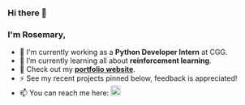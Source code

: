 ### Hi there 👋
### I'm Rosemary,
- 🏢 I'm currently working as a **Python Developer Intern** at CGG.
- 🌱 I’m currently learning all about **reinforcement learning**.
- 🔭 Check out my <a href="https://rosemaryellery.github.io/" target="_blank">**portfolio website**</a>.
- ⚡ See my recent projects pinned below, feedback is appreciated!
- 📫 You can reach me here: <a href="https://linkedin.com/in/rosemary-ellery" target="_blank"><img style='height:20px;' src="https://img.shields.io/badge/LinkedIn-blue?style=for-the-badge&logo=linkedin&logoColor=white" alt="LinkedIn Badge"/></a>



<!--
**rosemaryellery/rosemaryellery** is a ✨ _special_ ✨ repository because its `README.md` (this file) appears on your GitHub profile.

Here are some ideas to get you started:

- 🔭 I’m currently working on ...
- 🌱 I’m currently learning ...
- 👯 I’m looking to collaborate on ...
- 🤔 I’m looking for help with ...
- 💬 Ask me about ...
- 📫 How to reach me: ...
- 😄 Pronouns: ...
- ⚡ Fun fact: ...
-->

